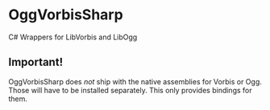 # OggVorbisSharp

C# Wrappers for LibVorbis and LibOgg


## Important!

OggVorbisSharp does *not* ship with the native assemblies for Vorbis or Ogg. Those will have to be installed separately. This only provides bindings for them.

